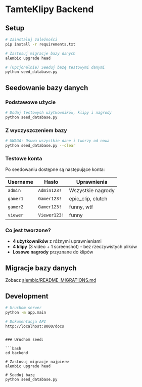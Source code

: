 # TamteKlipy Backend

## Setup

```bash
# Zainstaluj zależności
pip install -r requirements.txt

# Zastosuj migracje bazy danych
alembic upgrade head

# (Opcjonalnie) Seeduj bazę testowymi danymi
python seed_database.py
```

## Seedowanie bazy danych

### Podstawowe użycie

```bash
# Dodaj testowych użytkowników, klipy i nagrody
python seed_database.py
```

### Z wyczyszczeniem bazy

```bash
# UWAGA: Usuwa wszystkie dane i tworzy od nowa
python seed_database.py --clear
```

### Testowe konta

Po seedowaniu dostępne są następujące konta:

| Username | Hasło        | Uprawnienia       |
|----------|--------------|-------------------|
| `admin`  | `Admin123!`  | Wszystkie nagrody |
| `gamer1` | `Gamer123!`  | epic_clip, clutch |
| `gamer2` | `Gamer123!`  | funny, wtf        |
| `viewer` | `Viewer123!` | funny             |

### Co jest tworzone?

- **4 użytkowników** z różnymi uprawnieniami
- **4 klipy** (3 video + 1 screenshot) - bez rzeczywistych plików
- **Losowe nagrody** przyznane do klipów

## Migracje bazy danych

Zobacz [alembic/README_MIGRATIONS.md](alembic/README_MIGRATIONS.md)

## Development

```bash
# Uruchom serwer
python -m app.main

# Dokumentacja API
http://localhost:8000/docs
```

```

### Uruchom seed:

```bash
cd backend

# Zastosuj migracje najpierw
alembic upgrade head

# Seeduj bazę
python seed_database.py
```